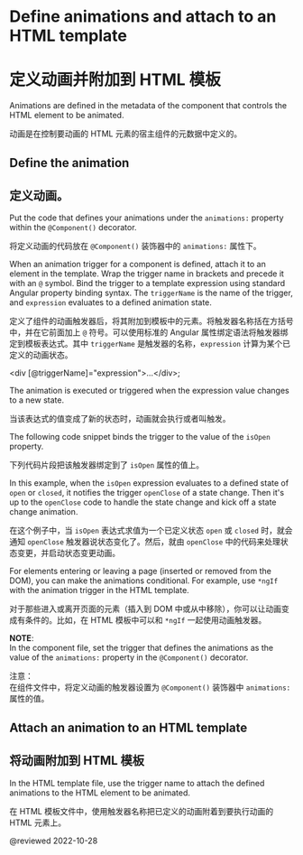 # Define animations and attach to an HTML template

# 定义动画并附加到 HTML 模板

Animations are defined in the metadata of the component that controls the HTML element to be animated.

动画是在控制要动画的 HTML 元素的宿主组件的元数据中定义的。

## Define the animation

## 定义动画。

Put the code that defines your animations under the `animations:` property within the `@Component()` decorator.

将定义动画的代码放在 `@Component()` 装饰器中的 `animations:` 属性下。

<code-example header="src/app/open-close.component.ts" path="animations/src/app/open-close.component.ts" region="component"></code-example>

When an animation trigger for a component is defined, attach it to an element in the template. Wrap the trigger name in brackets and precede it with an `@` symbol.
Bind the trigger to a template expression using standard Angular property binding syntax. The `triggerName` is the name of the trigger, and `expression` evaluates to a defined animation state.

定义了组件的动画触发器后，将其附加到模板中的元素。将触发器名称括在方括号中，并在它前面加上 `@` 符号。可以使用标准的 Angular 属性绑定语法将触发器绑定到模板表达式。其中 `triggerName` 是触发器的名称，`expression` 计算为某个已定义的动画状态。

<code-example format="typescript" language="typescript">

&lt;div [&commat;triggerName]="expression"&gt;&hellip;&lt;/div&gt;;

</code-example>

The animation is executed or triggered when the expression value changes to a new state.

当该表达式的值变成了新的状态时，动画就会执行或者叫触发。

The following code snippet binds the trigger to the value of the `isOpen` property.

下列代码片段把该触发器绑定到了 `isOpen` 属性的值上。

<code-example header="src/app/open-close.component.html" path="animations/src/app/open-close.component.1.html" region="trigger"></code-example>

In this example, when the `isOpen` expression evaluates to a defined state of `open` or `closed`, it notifies the trigger `openClose` of a state change.
Then it's up to the `openClose` code to handle the state change and kick off a state change animation.

在这个例子中，当 `isOpen` 表达式求值为一个已定义状态 `open` 或 `closed` 时，就会通知 `openClose` 触发器说状态变化了。然后，就由 `openClose` 中的代码来处理状态变更，并启动状态变更动画。

For elements entering or leaving a page \(inserted or removed from the DOM\), you can make the animations conditional.
For example, use `*ngIf` with the animation trigger in the HTML template.

对于那些进入或离开页面的元素（插入到 DOM 中或从中移除），你可以让动画变成有条件的。比如，在 HTML 模板中可以和 `*ngIf` 一起使用动画触发器。

<div class="alert is-helpful">

**NOTE**: <br />
In the component file, set the trigger that defines the animations as the value of the `animations:` property in the `@Component()` decorator.

注意：<br />
在组件文件中，将定义动画的触发器设置为 `@Component()` 装饰器中 `animations:` 属性的值。

## Attach an animation to an HTML template

## 将动画附加到 HTML 模板

In the HTML template file, use the trigger name to attach the defined animations to the HTML element to be animated.

在 HTML 模板文件中，使用触发器名称把已定义的动画附着到要执行动画的 HTML 元素上。

</div>

@reviewed 2022-10-28
